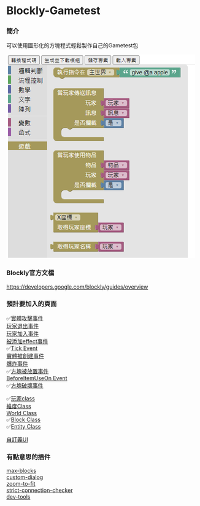 # Blockly-Gametest
### 簡介

可以使用圖形化的方塊程式輕鬆製作自己的Gametest包

![image](/res/image.png)
### Blockly官方文檔
https://developers.google.com/blockly/guides/overview
### 預計要加入的頁面

✅[實體攻擊事件](https://docs.microsoft.com/en-us/minecraft/creator/scriptapi/mojang-minecraft/entityhiteventsignal)\
[玩家退出事件](https://docs.microsoft.com/en-us/minecraft/creator/scriptapi/mojang-minecraft/playerleaveeventsignal)\
[玩家加入事件](https://docs.microsoft.com/en-us/minecraft/creator/scriptapi/mojang-minecraft/playerjoineventsignal)\
[被添加effect事件](https://docs.microsoft.com/en-us/minecraft/creator/scriptapi/mojang-minecraft/effectaddeventsignal)\
✅[Tick Event](https://docs.microsoft.com/en-us/minecraft/creator/scriptapi/mojang-minecraft/tickeventsignal)\
[實體被創建事件](https://docs.microsoft.com/en-us/minecraft/creator/scriptapi/mojang-minecraft/entitycreateeventsignal)\
[爆炸事件](https://docs.microsoft.com/en-us/minecraft/creator/scriptapi/mojang-minecraft/explosioneventsignal)\
✅[方塊被放置事件](https://docs.microsoft.com/en-us/minecraft/creator/scriptapi/mojang-minecraft/blockplaceeventsignal)\
[BeforeItemUseOn Event](https://docs.microsoft.com/en-us/minecraft/creator/scriptapi/mojang-minecraft/beforeitemuseoneventsignal)\
✅[方塊破壞事件](https://docs.microsoft.com/en-us/minecraft/creator/scriptapi/mojang-minecraft/blockbreakeventsignal)

✅[玩家class](https://docs.microsoft.com/en-us/minecraft/creator/scriptapi/mojang-minecraft/player#removetag)\
[維度Class](https://docs.microsoft.com/en-us/minecraft/creator/scriptapi/mojang-minecraft/dimension)\
[World Class](https://docs.microsoft.com/en-us/minecraft/creator/scriptapi/mojang-minecraft/world)\
✅[Block Class](https://docs.microsoft.com/en-us/minecraft/creator/scriptapi/mojang-minecraft/block)\
✅[Entity Class](https://docs.microsoft.com/en-us/minecraft/creator/scriptapi/mojang-minecraft/entity)

[自訂義UI](https://docs.microsoft.com/en-us/minecraft/creator/scriptapi/mojang-minecraft-ui/mojang-minecraft-ui)

### 有點意思的插件

[max-blocks](https://google.github.io/blockly-samples/examples/max-blocks-demo/)\
[custom-dialog](https://google.github.io/blockly-samples/examples/custom-dialogs-demo/)\
[zoom-to-fit](https://github.com/google/blockly-samples/tree/master/plugins/zoom-to-fit)\
[strict-connection-checker](https://github.com/google/blockly-samples/tree/master/plugins/strict-connection-checker)\
[dev-tools](https://github.com/google/blockly-samples/tree/master/plugins/dev-tools)